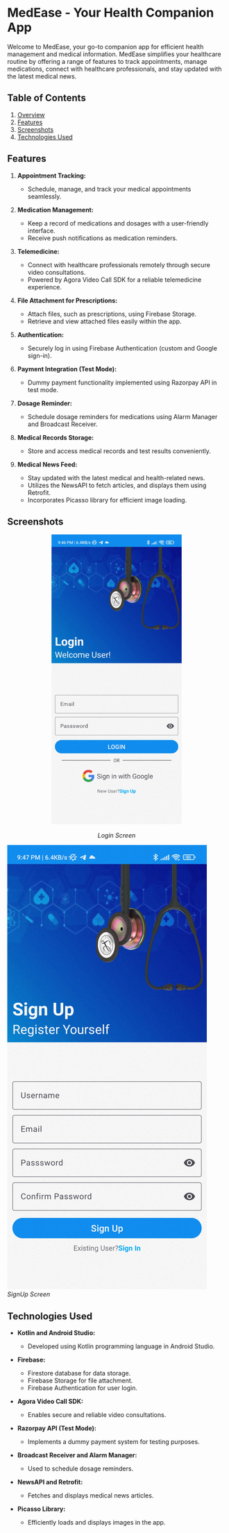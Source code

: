 # MedEase - Your Health Companion App

Welcome to MedEase, your go-to companion app for efficient health management and medical information. MedEase simplifies your healthcare routine by offering a range of features to track appointments, manage medications, connect with healthcare professionals, and stay updated with the latest medical news.

## Table of Contents

1. [Overview](#overview)
2. [Features](#features)
3. [Screenshots](#screenshots)
4. [Technologies Used](#technologies-used)



## Features

1. **Appointment Tracking:**
   - Schedule, manage, and track your medical appointments seamlessly.

2. **Medication Management:**
   - Keep a record of medications and dosages with a user-friendly interface.
   - Receive push notifications as medication reminders.

3. **Telemedicine:**
   - Connect with healthcare professionals remotely through secure video consultations.
   - Powered by Agora Video Call SDK for a reliable telemedicine experience.

4. **File Attachment for Prescriptions:**
   - Attach files, such as prescriptions, using Firebase Storage.
   - Retrieve and view attached files easily within the app.

5. **Authentication:**
   - Securely log in using Firebase Authentication (custom and Google sign-in).

6. **Payment Integration (Test Mode):**
   - Dummy payment functionality implemented using Razorpay API in test mode.

7. **Dosage Reminder:**
   - Schedule dosage reminders for medications using Alarm Manager and Broadcast Receiver.

8. **Medical Records Storage:**
   - Store and access medical records and test results conveniently.

9. **Medical News Feed:**
   - Stay updated with the latest medical and health-related news.
   - Utilizes the NewsAPI to fetch articles, and displays them using Retrofit.
   - Incorporates Picasso library for efficient image loading.

## Screenshots

<p align="center">
  <img src="Screenshots/Screenshot_2023-11-23-21-46-58-992_com.example.medease.jpg" width="300" alt="Login Screen">
</p>
<p align="center">
  <em>Login Screen</em>
</p>

![Screenshot 2](Screenshots/Screenshot_2023-11-23-21-47-01-892_com.example.medease.jpg)
*SignUp Screen*


## Technologies Used

- **Kotlin and Android Studio:**
  - Developed using Kotlin programming language in Android Studio.

- **Firebase:**
  - Firestore database for data storage.
  - Firebase Storage for file attachment.
  - Firebase Authentication for user login.

- **Agora Video Call SDK:**
  - Enables secure and reliable video consultations.

- **Razorpay API (Test Mode):**
  - Implements a dummy payment system for testing purposes.

- **Broadcast Receiver and Alarm Manager:**
  - Used to schedule dosage reminders.

- **NewsAPI and Retrofit:**
  - Fetches and displays medical news articles.

- **Picasso Library:**
  - Efficiently loads and displays images in the app.

